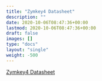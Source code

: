 ```yaml
---
title: "Zymkey4 Datasheet"
description: ""
date: 2020-10-06T08:47:36+00:00
lastmod: 2020-10-06T08:47:36+00:00
draft: false
images: []
type: "docs"
layout: "single"
weight: -500
---
```


<p><a href="https://www.zymbit.com/wp-content/uploads/2018/12/Zymbit-Data-Sheet-Zymkey-4i-DATA-SHEET-04100910A2.pdf">Zymkey4 Datasheet</a></p>
